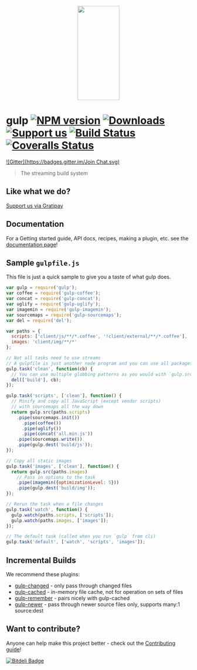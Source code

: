 <p align="center">
  <a href="http://gulpjs.com">
    <img height="257" width="114" src="https://raw.githubusercontent.com/gulpjs/artwork/master/gulp-2x.png">
  </a>
</p>

# gulp [![NPM version][npm-image]][npm-url] [![Downloads][downloads-image]][npm-url] [![Support us][gittip-image]][gittip-url] [![Build Status][travis-image]][travis-url] [![Coveralls Status][coveralls-image]][coveralls-url]
[![Gitter](https://badges.gitter.im/Join Chat.svg)](https://gitter.im/stringparser/gulp?utm_source=badge&utm_medium=badge&utm_campaign=pr-badge&utm_content=badge)
> The streaming build system

## Like what we do?

[Support us via Gratipay](https://gratipay.com/WeAreFractal/)

## Documentation

For a Getting started guide, API docs, recipes, making a plugin, etc. see the [documentation page](/docs/README.md)!

## Sample `gulpfile.js`

This file is just a quick sample to give you a taste of what gulp does.

```js
var gulp = require('gulp');
var coffee = require('gulp-coffee');
var concat = require('gulp-concat');
var uglify = require('gulp-uglify');
var imagemin = require('gulp-imagemin');
var sourcemaps = require('gulp-sourcemaps');
var del = require('del');

var paths = {
  scripts: ['client/js/**/*.coffee', '!client/external/**/*.coffee'],
  images: 'client/img/**/*'
};

// Not all tasks need to use streams
// A gulpfile is just another node program and you can use all packages available on npm
gulp.task('clean', function(cb) {
  // You can use multiple globbing patterns as you would with `gulp.src`
  del(['build'], cb);
});

gulp.task('scripts', ['clean'], function() {
  // Minify and copy all JavaScript (except vendor scripts)
  // with sourcemaps all the way down
  return gulp.src(paths.scripts)
    .pipe(sourcemaps.init())
      .pipe(coffee())
      .pipe(uglify())
      .pipe(concat('all.min.js'))
    .pipe(sourcemaps.write())
    .pipe(gulp.dest('build/js'));
});

// Copy all static images
gulp.task('images', ['clean'], function() {
  return gulp.src(paths.images)
    // Pass in options to the task
    .pipe(imagemin({optimizationLevel: 5}))
    .pipe(gulp.dest('build/img'));
});

// Rerun the task when a file changes
gulp.task('watch', function() {
  gulp.watch(paths.scripts, ['scripts']);
  gulp.watch(paths.images, ['images']);
});

// The default task (called when you run `gulp` from cli)
gulp.task('default', ['watch', 'scripts', 'images']);
```

## Incremental Builds

We recommend these plugins:

- [gulp-changed](https://github.com/sindresorhus/gulp-changed) - only pass through changed files
- [gulp-cached](https://github.com/wearefractal/gulp-cached) - in-memory file cache, not for operation on sets of files
- [gulp-remember](https://github.com/ahaurw01/gulp-remember) - pairs nicely with gulp-cached
- [gulp-newer](https://github.com/tschaub/gulp-newer) - pass through newer source files only, supports many:1 source:dest

## Want to contribute?

Anyone can help make this project better - check out the [Contributing guide](/CONTRIBUTING.md)!


[![Bitdeli Badge](https://d2weczhvl823v0.cloudfront.net/wearefractal/gulp/trend.png)](https://bitdeli.com/free "Bitdeli Badge")

[gittip-url]: https://www.gittip.com/WeAreFractal/
[gittip-image]: http://img.shields.io/gittip/WeAreFractal.svg

[downloads-image]: http://img.shields.io/npm/dm/gulp.svg
[npm-url]: https://npmjs.org/package/gulp
[npm-image]: http://img.shields.io/npm/v/gulp.svg

[travis-url]: https://travis-ci.org/gulpjs/gulp
[travis-image]: http://img.shields.io/travis/gulpjs/gulp.svg

[coveralls-url]: https://coveralls.io/r/gulpjs/gulp
[coveralls-image]: http://img.shields.io/coveralls/gulpjs/gulp/master.svg
